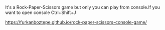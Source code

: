 It's a Rock-Paper-Scissors game but only you can play from console.If you want to open console Ctrl+Shift+J

https://furkanboztepe.github.io/rock-paper-scissors-console-game/
